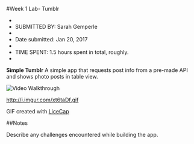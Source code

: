 #Week 1 Lab- Tumblr


*
* SUBMITTED BY: Sarah Gemperle
*
* Date submitted: Jan 20, 2017
* 
* TIME SPENT: 1.5 hours spent in total, roughly.
*



**Simple Tumblr** A simple app that requests post info from a pre-made API
                  and shows photo posts in table view. 

<img src='http://i.imgur.com/xt6taDf.gif' title='Video Walkthrough' width='' alt='Video Walkthrough' />

http://i.imgur.com/xt6taDf.gif

GIF created with [LiceCap](http://cockos.com/licecap/)

##Notes

Describe any challenges encountered while building the app.


